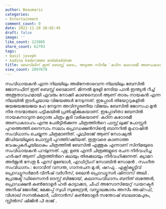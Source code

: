 ```yaml
---
author: Beaumaris
categories:
- Entertainment
comment_count: 0
date: 2022-11-20 16:02:45
draft: false
image: ''
like_count: 123805
share_count: 62793
tags:
- basil joseph
- kadina kadoramee andakadaham
title: ബേസിലിന് ഇത് ബെസ്റ്റ് ടൈം, അടുത്ത സിനിമ 'കഠിന കഠോരമീ അണ്ഡകടാഹം'
view_count: 2097678
---
```


സംവിധായകൻ എന്ന നിലയിലും അഭിനേതാവെന്ന നിലയിലും ബേസിൽ ജോസഫിന് ഇത് ബെസ്റ്റ് ടൈമാണ്. മിന്നൽ മുരളി നേടിയ പാൻ ഇന്ത്യൻ റീച്ച് അത്ഭുതാവഹമായി ഏവരും നോക്കി കാണുമ്പൊൾ ആണ് താരം നായകൻ എന്ന നിലയിൽ തുടർച്ചയായ വിജയങ്ങൾ നേടുന്നത്. ഇപ്പോൾ തിയേറ്ററുകളിൽ ജയജയജയജയ ഹേ നേടുന്ന അവിസ്മരണീയ വിജയം ബേസിൽ ജോസഫ മുൻ നിര നടന്മാരുടെ പട്ടികയിൽ പ്രതിഷ്ഠിക്കുകയാണ്. ഇപ്പോഴിതാ ബേസില്‍ നായകനാവുന്ന മറ്റൊരു ചിത്രം കൂടി വരികയാണ്. കഠിന കഠോരമീ അണ്ഡകടാഹം എന്നു പേരിട്ടിരിക്കുന്ന ചിത്രത്തിന്‍റെ ഫസ്റ്റ് ലുക്ക് പോസ്റ്റര്‍ പുറത്തെത്തി.നൈസാം സലാം പ്രൊഡക്ഷൻസിന്റെ ബാനറിൽ മുഹാഷിൻ സംവിധാനം ചെയ്യുന്ന ചിത്രമാണിത്. പൃഥ്വിരാജ് ആണ് സോഷ്യല്‍ മീഡിയയിലൂടെ പോസ്റ്റര്‍ പുറത്തിറക്കിയത്. ഇതുവരെ കാണാത്ത വേഷപ്പകർച്ചയിലാകും ചിത്രത്തില്‍ ബേസിൽ എത്തുക എന്നാണ് സിനിമയുടെ സംവിധായകൻ പറയുന്നത്. പുഴു, ഉണ്ട എന്നീ ചിത്രങ്ങളുടെ രചന നിർവഹിച്ച ഹർഷദ് ആണ് ചിത്രത്തിന്‍റെ കഥയും തിരക്കഥയും നിർവഹിക്കുന്നത്. ക്യാമറ അർജുൻ സേതു & എസ് മുണ്ടോൾ, എഡിറ്റിംഗ് സോബിൻ സോമൻ . സംഗീത സംവിധാനം : ഗോവിന്ദ് വസന്ത, ഗാനരചന മു.രി, ഷറഫു . എക്സിക്യൂട്ടിവ് പ്രൊഡ്യൂസർമാര്‍ വിനീഷ് വർഗീസ്, ലൈൻ പ്രൊഡ്യൂസർ ഷിനാസ് അലി . പ്രോജക്ട് ഡിസൈനർ ടെസ്സ് ബിജോയ്, കലാസംവിധാനം ബനിത് ബത്തേരി, പ്രൊഡക്ഷൻ കൺട്രോളർ ഹരി കാട്ടാക്കട, ചീഫ് അസോസിയേറ്റ് ഡയറക്ടർ അനീഷ് ജോർജ്, മേക്കപ്പ് സുധി സുരേന്ദ്രൻ, വസ്ത്രാലങ്കാരം അസീം അഷ്‌റഫ്, വിശാഖ് സനൽകുമാർ, ഫിനാൻസ് കൺട്രോളർ സന്തോഷ് ബാലരാമപുരം, സ്റ്റിൽസ് ഷിജിൻ പി രാജ് .